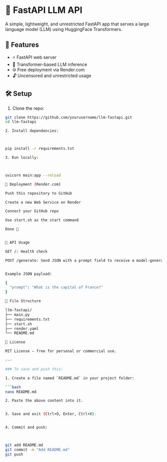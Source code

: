 # 🧠 FastAPI LLM API

A simple, lightweight, and unrestricted FastAPI app that serves a large language model (LLM) using HuggingFace Transformers.

## 🚀 Features

- ⚡ FastAPI web server  
- 🧠 Transformer-based LLM inference  
- 🌐 Free deployment via Render.com  
- 🔓 Uncensored and unrestricted usage  

## 🛠️ Setup

1. Clone the repo:

```bash
git clone https://github.com/yourusername/llm-fastapi.git
cd llm-fastapi

2. Install dependencies:



pip install -r requirements.txt

3. Run locally:



uvicorn main:app --reload

📡 Deployment (Render.com)

Push this repository to GitHub

Create a new Web Service on Render

Connect your GitHub repo

Use start.sh as the start command

Done 🎉


🧩 API Usage

GET /: Health check

POST /generate: Send JSON with a prompt field to receive a model-generated response.


Example JSON payload:

{
  "prompt": "What is the capital of France?"
}

📂 File Structure

llm-fastapi/
├── main.py
├── requirements.txt
├── start.sh
├── render.yaml
└── README.md

📝 License

MIT License — free for personal or commercial use.

---

### To save and push this:

1. Create a file named `README.md` in your project folder:

```bash
nano README.md

2. Paste the above content into it.


3. Save and exit (Ctrl+O, Enter, Ctrl+X).


4. Commit and push:



git add README.md
git commit -m "Add README.md"
git push
